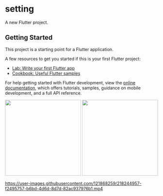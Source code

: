 # setting

A new Flutter project.

## Getting Started

This project is a starting point for a Flutter application.

A few resources to get you started if this is your first Flutter project:

- [Lab: Write your first Flutter app](https://docs.flutter.dev/get-started/codelab)
- [Cookbook: Useful Flutter samples](https://docs.flutter.dev/cookbook)

For help getting started with Flutter development, view the
[online documentation](https://docs.flutter.dev/), which offers tutorials,
samples, guidance on mobile development, and a full API reference.

<img src="https://user-images.githubusercontent.com/121868259/213664359-9019b81d-12c6-4972-8257-6218a2f7ed0f.png" width="250px">
<img src="https://user-images.githubusercontent.com/121868259/213664686-d7863df6-175e-45b3-88f5-7f6bc0feb651.png" width="250px">

https://user-images.githubusercontent.com/121868259/218244957-f2495757-b6bd-4d6d-8d7d-82ac937976b1.mp4

